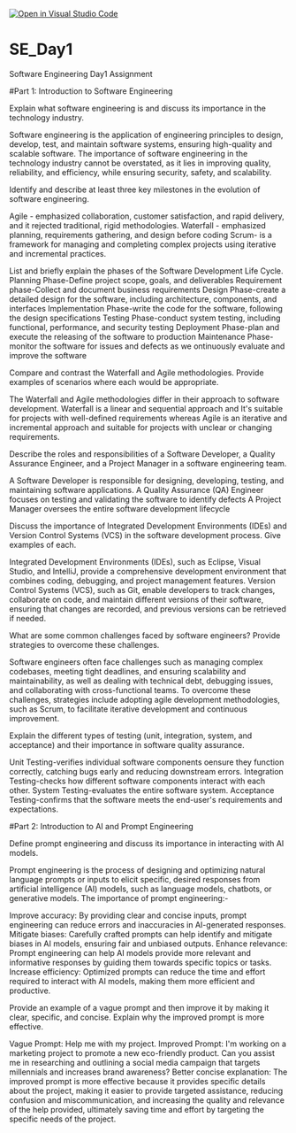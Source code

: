 [![Open in Visual Studio Code](https://classroom.github.com/assets/open-in-vscode-2e0aaae1b6195c2367325f4f02e2d04e9abb55f0b24a779b69b11b9e10269abc.svg)](https://classroom.github.com/online_ide?assignment_repo_id=15567007&assignment_repo_type=AssignmentRepo)
# SE_Day1
Software Engineering Day1 Assignment

#Part 1: Introduction to Software Engineering

Explain what software engineering is and discuss its importance in the technology industry.

 Software engineering is the application of engineering principles to design, develop, test, and maintain software systems, ensuring high-quality and scalable software. 
 The importance of software engineering in the technology industry cannot be overstated, as it lies in improving quality, reliability, and efficiency, while ensuring security, safety, and scalability.


Identify and describe at least three key milestones in the evolution of software engineering.

 Agile - emphasized collaboration, customer satisfaction, and rapid delivery, and it rejected traditional, rigid methodologies.
 Waterfall - emphasized planning, requirements gathering, and design before coding
 Scrum- is a framework for managing and completing complex projects using iterative and incremental practices.


List and briefly explain the phases of the Software Development Life Cycle.
  Planning Phase-Define project scope, goals, and deliverables
  Requirement phase-Collect and document business requirements
  Design Phase-create a detailed design for the software, including architecture, components, and interfaces
  Implementation Phase-write the code for the software, following the design specifications
  Testing Phase-conduct system testing, including functional, performance, and security testing
  Deployment Phase-plan and execute the releasing of the software to production
  Maintenance Phase-monitor the software for issues and defects as we ontinuously evaluate and improve the software


Compare and contrast the Waterfall and Agile methodologies. Provide examples of scenarios where each would be appropriate.

 The Waterfall and Agile methodologies differ in their approach to software development.
 Waterfall is a linear and sequential approach and  It's suitable for projects with well-defined requirements whereas  Agile is an iterative and incremental approach and suitable for 
 projects with unclear or changing requirements.


Describe the roles and responsibilities of a Software Developer, a Quality Assurance Engineer, and a Project Manager in a software engineering team.

   A Software Developer is responsible for designing, developing, testing, and maintaining software applications.
   A Quality Assurance (QA) Engineer focuses on testing and validating the software to identify defects
   A Project Manager oversees the entire software development lifecycle


Discuss the importance of Integrated Development Environments (IDEs) and Version Control Systems (VCS) in the software development process. Give examples of each.

  Integrated Development Environments (IDEs), such as Eclipse, Visual Studio, and IntelliJ, provide a comprehensive development environment that combines coding, debugging, and project 
  management features. Version Control Systems (VCS), such as Git, enable developers to track changes, collaborate on code, and maintain different versions of their software, ensuring 
  that changes are recorded, and previous versions can be retrieved if needed.


What are some common challenges faced by software engineers? Provide strategies to overcome these challenges.

  Software engineers often face challenges such as managing complex codebases, meeting tight deadlines, and ensuring scalability and maintainability, as well as dealing with technical 
  debt, debugging issues, and collaborating with cross-functional teams. 
  To overcome these challenges, strategies include adopting agile development methodologies, such as Scrum, to facilitate iterative development and continuous improvement.



Explain the different types of testing (unit, integration, system, and acceptance) and their importance in software quality assurance.

  Unit Testing-verifies individual software components oensure they function correctly, catching bugs early and reducing downstream errors.
  Integration Testing-checks how different software components interact with each other.
  System Testing-evaluates the entire software system.
  Acceptance Testing-confirms that the software meets the end-user's requirements and expectations.

#Part 2: Introduction to AI and Prompt Engineering


Define prompt engineering and discuss its importance in interacting with AI models.

  Prompt engineering is the process of designing and optimizing natural language prompts or inputs to elicit specific, desired responses 
  from artificial intelligence (AI) models, such as language models, chatbots, or generative models.
  The importance of prompt engineering:-

  Improve accuracy: By providing clear and concise inputs, prompt engineering can reduce errors and inaccuracies in AI-generated 
  responses.
  Mitigate biases: Carefully crafted prompts can help identify and mitigate biases in AI models, ensuring fair and unbiased outputs.
  Enhance relevance: Prompt engineering can help AI models provide more relevant and informative responses by guiding them towards 
  specific topics or tasks.
  Increase efficiency: Optimized prompts can reduce the time and effort required to interact with AI models, making them more efficient 
  and productive.

Provide an example of a vague prompt and then improve it by making it clear, specific, and concise. Explain why the improved prompt is more effective.

Vague Prompt: Help me with my project.
Improved Prompt: I'm working on a marketing project to promote a new eco-friendly product. Can you assist me in researching and outlining a social media campaign that targets millennials and increases brand awareness?
Better concise explanation: The improved prompt is more effective because it provides specific details about the project, making it easier to provide targeted assistance, reducing confusion and miscommunication, and increasing the quality and relevance of the help provided, ultimately saving time and effort by targeting the specific needs of the project.
